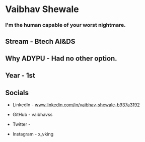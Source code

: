 
# Vaibhav Shewale
### I'm the human capable of your worst nightmare.

## Stream - Btech AI&DS
## Why ADYPU - Had no other option.
## Year - 1st

## Socials
* LinkedIn - www.linkedin.com/in/vaibhav-shewale-b937a3192

* GitHub - vaibhavss
* Twitter - 
* Instagram - x_vking
